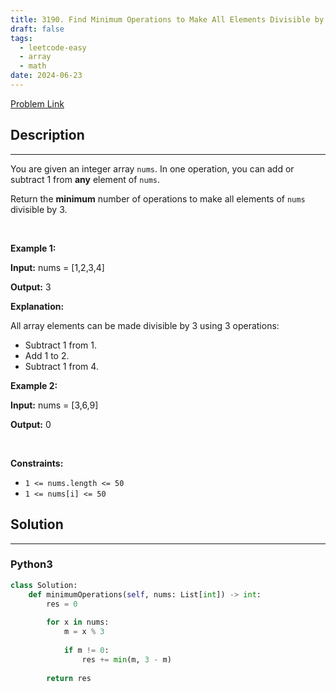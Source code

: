 ```yaml
---
title: 3190. Find Minimum Operations to Make All Elements Divisible by Three
draft: false
tags: 
  - leetcode-easy
  - array
  - math
date: 2024-06-23
---
```


[Problem Link](https://leetcode.com/problems/find-minimum-operations-to-make-all-elements-divisible-by-three/)

## Description

---
<p>You are given an integer array <code>nums</code>. In one operation, you can add or subtract 1 from <strong>any</strong> element of <code>nums</code>.</p>

<p>Return the <strong>minimum</strong> number of operations to make all elements of <code>nums</code> divisible by 3.</p>

<p>&nbsp;</p>
<p><strong class="example">Example 1:</strong></p>

<div class="example-block">
<p><strong>Input:</strong> <span class="example-io">nums = [1,2,3,4]</span></p>

<p><strong>Output:</strong> <span class="example-io">3</span></p>

<p><strong>Explanation:</strong></p>

<p>All array elements can be made divisible by 3 using 3 operations:</p>

<ul>
	<li>Subtract 1 from 1.</li>
	<li>Add 1 to 2.</li>
	<li>Subtract 1 from 4.</li>
</ul>
</div>

<p><strong class="example">Example 2:</strong></p>

<div class="example-block">
<p><strong>Input:</strong> <span class="example-io">nums = [3,6,9]</span></p>

<p><strong>Output:</strong> <span class="example-io">0</span></p>
</div>

<p>&nbsp;</p>
<p><strong>Constraints:</strong></p>

<ul>
	<li><code>1 &lt;= nums.length &lt;= 50</code></li>
	<li><code>1 &lt;= nums[i] &lt;= 50</code></li>
</ul>


## Solution

---
### Python3
``` py title='find-minimum-operations-to-make-all-elements-divisible-by-three'
class Solution:
    def minimumOperations(self, nums: List[int]) -> int:
        res = 0
        
        for x in nums:
            m = x % 3
            
            if m != 0:
                res += min(m, 3 - m)
        
        return res
```

